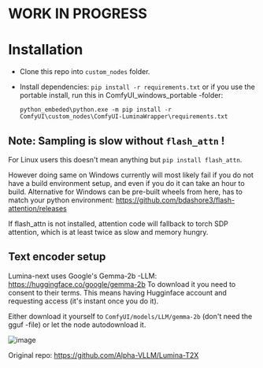 # WORK IN PROGRESS

# Installation
- Clone this repo into `custom_nodes` folder.
- Install dependencies: `pip install -r requirements.txt`
   or if you use the portable install, run this in ComfyUI_windows_portable -folder:

  `python_embeded\python.exe -m pip install -r ComfyUI\custom_nodes\ComfyUI-LuminaWrapper\requirements.txt`
  
## Note: Sampling is slow without `flash_attn` !

For Linux users this doesn't mean anything but `pip install flash_attn`. 

However doing same on Windows currently will most likely fail if you do not have a build environment setup, and even if you do it can take an hour to build.
Alternative for Windows can be pre-built wheels from here, has to match your python environment:
https://github.com/bdashore3/flash-attention/releases

If flash_attn is not installed, attention code will fallback to torch SDP attention, which is at least twice as slow and memory hungry.

## Text encoder setup

Lumina-next uses Google's Gemma-2b -LLM: https://huggingface.co/google/gemma-2b
To download it you need to consent to their terms. This means having Hugginface account and requesting access (it's instant once you do it).

Either download it yourself to `ComfyUI/models/LLM/gemma-2b` (don't need the gguf -file) or let the node autodownload it.

![image](https://github.com/kijai/ComfyUI-LuminaWrapper/assets/40791699/d1efae46-590a-441e-ad42-9590062b3837)

Original repo:
https://github.com/Alpha-VLLM/Lumina-T2X
